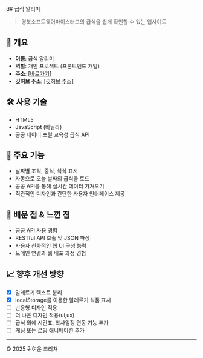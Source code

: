 d# 급식 알리미

> 경북소프트웨어마이스터고의 급식을 쉽게 확인할 수 있는 웹사이트
> 

## 📌 개요

- **이름**: 급식 알리미
- **역할**: 개인 프로젝트 (프론트엔드 개발)
- **주소**: [[바로가기]](http://급식.경소마고.메인.한국)
- **깃허브 주소**: [[깃허브 주소]](https://github.com/osch7497/GBSWmeal/README.md)

## 🛠️ 사용 기술

- HTML5
- JavaScript (바닐라)
- 공공 데이터 포털 교육청 급식 API

## 🧠 주요 기능

- 날짜별 조식, 중식, 석식 표시
- 자동으로 오늘 날짜의 급식을 로드
- 공공 API를 통해 실시간 데이터 가져오기
- 직관적인 디자인과 간단한 사용자 인터페이스 제공

## 🌱 배운 점 & 느낀 점

- 공공 API 사용 경험
- RESTful API 호출 및 JSON 파싱
- 사용자 친화적인 웹 UI 구성 능력
- 도메인 연결과 웹 배포 과정 경험

## 📈 향후 개선 방향

- [x]  알레르기 텍스트 분리
- [x]  localStorage를 이용한 알레르기 식품 표시
- [ ]  반응형 디자인 적용
- [ ]  더 나은 디자인 적용(ui,ux)
- [ ]  급식 외에 시간표, 학사일정 연동 기능 추가
- [ ]  캐싱 또는 로딩 애니메이션 추가

---

© 2025 귀여운 크리쳐
